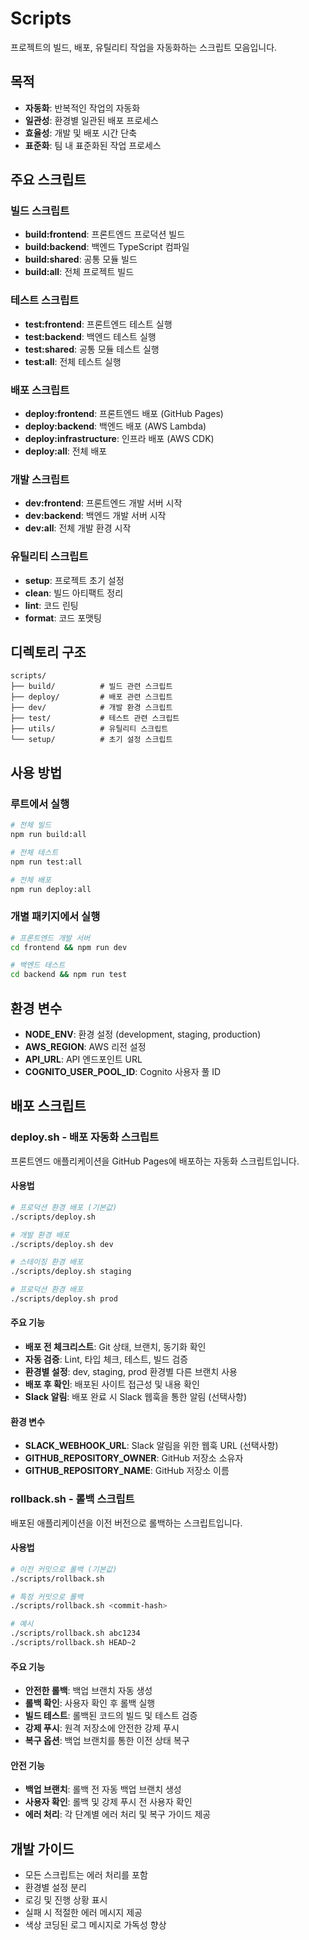 # Scripts

프로젝트의 빌드, 배포, 유틸리티 작업을 자동화하는 스크립트 모음입니다.

## 목적

- **자동화**: 반복적인 작업의 자동화
- **일관성**: 환경별 일관된 배포 프로세스
- **효율성**: 개발 및 배포 시간 단축
- **표준화**: 팀 내 표준화된 작업 프로세스

## 주요 스크립트

### 빌드 스크립트
- **build:frontend**: 프론트엔드 프로덕션 빌드
- **build:backend**: 백엔드 TypeScript 컴파일
- **build:shared**: 공통 모듈 빌드
- **build:all**: 전체 프로젝트 빌드

### 테스트 스크립트
- **test:frontend**: 프론트엔드 테스트 실행
- **test:backend**: 백엔드 테스트 실행
- **test:shared**: 공통 모듈 테스트 실행
- **test:all**: 전체 테스트 실행

### 배포 스크립트
- **deploy:frontend**: 프론트엔드 배포 (GitHub Pages)
- **deploy:backend**: 백엔드 배포 (AWS Lambda)
- **deploy:infrastructure**: 인프라 배포 (AWS CDK)
- **deploy:all**: 전체 배포

### 개발 스크립트
- **dev:frontend**: 프론트엔드 개발 서버 시작
- **dev:backend**: 백엔드 개발 서버 시작
- **dev:all**: 전체 개발 환경 시작

### 유틸리티 스크립트
- **setup**: 프로젝트 초기 설정
- **clean**: 빌드 아티팩트 정리
- **lint**: 코드 린팅
- **format**: 코드 포맷팅

## 디렉토리 구조

```
scripts/
├── build/          # 빌드 관련 스크립트
├── deploy/         # 배포 관련 스크립트
├── dev/            # 개발 환경 스크립트
├── test/           # 테스트 관련 스크립트
├── utils/          # 유틸리티 스크립트
└── setup/          # 초기 설정 스크립트
```

## 사용 방법

### 루트에서 실행
```bash
# 전체 빌드
npm run build:all

# 전체 테스트
npm run test:all

# 전체 배포
npm run deploy:all
```

### 개별 패키지에서 실행
```bash
# 프론트엔드 개발 서버
cd frontend && npm run dev

# 백엔드 테스트
cd backend && npm run test
```

## 환경 변수

- **NODE_ENV**: 환경 설정 (development, staging, production)
- **AWS_REGION**: AWS 리전 설정
- **API_URL**: API 엔드포인트 URL
- **COGNITO_USER_POOL_ID**: Cognito 사용자 풀 ID

## 배포 스크립트

### deploy.sh - 배포 자동화 스크립트
프론트엔드 애플리케이션을 GitHub Pages에 배포하는 자동화 스크립트입니다.

#### 사용법
```bash
# 프로덕션 환경 배포 (기본값)
./scripts/deploy.sh

# 개발 환경 배포
./scripts/deploy.sh dev

# 스테이징 환경 배포
./scripts/deploy.sh staging

# 프로덕션 환경 배포
./scripts/deploy.sh prod
```

#### 주요 기능
- **배포 전 체크리스트**: Git 상태, 브랜치, 동기화 확인
- **자동 검증**: Lint, 타입 체크, 테스트, 빌드 검증
- **환경별 설정**: dev, staging, prod 환경별 다른 브랜치 사용
- **배포 후 확인**: 배포된 사이트 접근성 및 내용 확인
- **Slack 알림**: 배포 완료 시 Slack 웹훅을 통한 알림 (선택사항)

#### 환경 변수
- **SLACK_WEBHOOK_URL**: Slack 알림을 위한 웹훅 URL (선택사항)
- **GITHUB_REPOSITORY_OWNER**: GitHub 저장소 소유자
- **GITHUB_REPOSITORY_NAME**: GitHub 저장소 이름

### rollback.sh - 롤백 스크립트
배포된 애플리케이션을 이전 버전으로 롤백하는 스크립트입니다.

#### 사용법
```bash
# 이전 커밋으로 롤백 (기본값)
./scripts/rollback.sh

# 특정 커밋으로 롤백
./scripts/rollback.sh <commit-hash>

# 예시
./scripts/rollback.sh abc1234
./scripts/rollback.sh HEAD~2
```

#### 주요 기능
- **안전한 롤백**: 백업 브랜치 자동 생성
- **롤백 확인**: 사용자 확인 후 롤백 실행
- **빌드 테스트**: 롤백된 코드의 빌드 및 테스트 검증
- **강제 푸시**: 원격 저장소에 안전한 강제 푸시
- **복구 옵션**: 백업 브랜치를 통한 이전 상태 복구

#### 안전 기능
- **백업 브랜치**: 롤백 전 자동 백업 브랜치 생성
- **사용자 확인**: 롤백 및 강제 푸시 전 사용자 확인
- **에러 처리**: 각 단계별 에러 처리 및 복구 가이드 제공

## 개발 가이드

- 모든 스크립트는 에러 처리를 포함
- 환경별 설정 분리
- 로깅 및 진행 상황 표시
- 실패 시 적절한 에러 메시지 제공
- 색상 코딩된 로그 메시지로 가독성 향상
